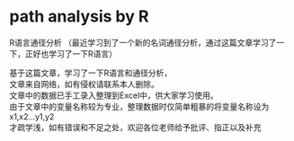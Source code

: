 # path analysis by R
 R语言通径分析
 （最近学习到了一个新的名词通径分析，通过这篇文章学习了一下，正好也学习了一下R语言）


 基于这篇文章，学习了一下R语言和通径分析，<br>
 文章来自网络，如有侵权请联系本人删除。<br>
 文章中的数据已手工录入整理到Excel中，供大家学习使用。<br>
 由于文章中的变量名称较为专业，整理数据时仅简单粗暴的将变量名称设为x1,x2...y1,y2<br>
 才疏学浅，如有错误和不足之处，欢迎各位老师给予批评、指正以及补充
